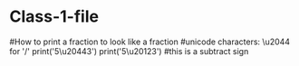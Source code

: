 # Class-1-file
#How to print a fraction to look like a fraction
#unicode characters: \u2044 for '/'
print('5\u20443')
print('5\u20123')    #this is a subtract sign

